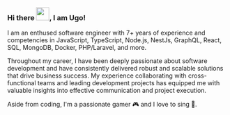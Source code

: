 ### Hi there <img src="https://raw.githubusercontent.com/MartinHeinz/MartinHeinz/master/wave.gif" width="30px" height="30px">, I am Ugo!

I am an enthused software engineer with 7+ years of experience and competencies in JavaScript, TypeScript, Node.js, NestJs, GraphQL, React, SQL, MongoDB, Docker, PHP/Laravel, and more. 

Throughout my career, I have been deeply passionate about software development and have consistently delivered robust and scalable solutions that drive business success. My experience collaborating with cross-functional teams and leading development projects has equipped me with valuable insights into effective communication and project execution.

Aside from coding, I'm a passionate gamer 🎮 and I love to sing 🎵.
